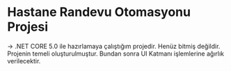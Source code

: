 # Hastane Randevu Otomasyonu Projesi 

-> .NET CORE 5.0 ile hazırlamaya çalıştığım projedir. Henüz bitmiş değildir. Projenin temeli oluşturulmuştur. Bundan sonra UI Katmanı işlemlerine ağırlık verilecektir.
